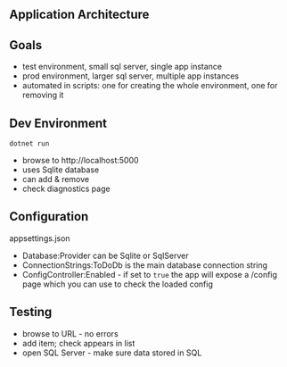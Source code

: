 
## Application Architecture


## Goals

- test environment, small sql server, single app instance
- prod environment, larger sql server, multiple app instances
- automated in scripts: one for creating the whole environment, one for removing it

## Dev Environment

```
dotnet run
```

- browse to http://localhost:5000
- uses Sqlite database
- can add & remove
- check diagnostics page

## Configuration 

appsettings.json

- Database:Provider can be Sqlite or SqlServer
- ConnectionStrings:ToDoDb is the main database connection string
- ConfigController:Enabled - if set to `true` the app will expose a /config page which you can use to check the loaded config

## Testing

- browse to URL - no errors
- add item; check appears in list
- open SQL Server - make sure data stored in SQL
